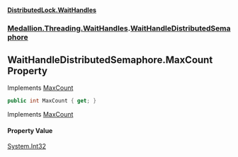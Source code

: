 #### [DistributedLock.WaitHandles](README.md 'README')
### [Medallion.Threading.WaitHandles](Medallion.Threading.WaitHandles.md 'Medallion.Threading.WaitHandles').[WaitHandleDistributedSemaphore](WaitHandleDistributedSemaphore.md 'Medallion.Threading.WaitHandles.WaitHandleDistributedSemaphore')

## WaitHandleDistributedSemaphore.MaxCount Property

Implements [MaxCount](https://github.com/madelson/DistributedLock/tree/default-documentation/docs/api/DistributedLock.Core/IDistributedSemaphore.MaxCount.md 'Medallion.Threading.IDistributedSemaphore.MaxCount')

```csharp
public int MaxCount { get; }
```

Implements [MaxCount](https://github.com/madelson/DistributedLock/tree/default-documentation/docs/api/DistributedLock.Core/IDistributedSemaphore.MaxCount.md 'Medallion.Threading.IDistributedSemaphore.MaxCount')

#### Property Value
[System.Int32](https://docs.microsoft.com/en-us/dotnet/api/System.Int32 'System.Int32')